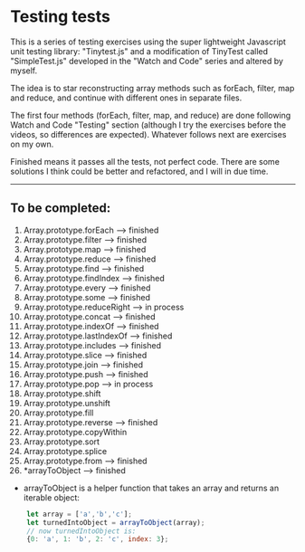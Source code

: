 Testing tests
=======================================

This is a series of testing exercises using the super lightweight Javascript unit testing library: "Tinytest.js" and a modification of TinyTest called "SimpleTest.js" developed in the "Watch and Code" series and altered by myself.


The idea is to star reconstructing array methods such as forEach, filter, map and reduce, and continue with different ones in separate files.


The first four methods (forEach, filter, map, and reduce) are done following Watch and Code "Testing" section (although I try the exercises before the videos, so differences are expected). Whatever follows next are exercises on my own.


Finished means it passes all the tests, not perfect code. There are some solutions I think could be better and refactored, and I will in due time.

---
## To be completed:
1. Array.prototype.forEach --> finished
2. Array.prototype.filter --> finished
3. Array.prototype.map --> finished
4. Array.prototype.reduce --> finished
5. Array.prototype.find --> finished
6. Array.prototype.findIndex --> finished
7. Array.prototype.every --> finished
8. Array.prototype.some --> finished
9. Array.prototype.reduceRight --> in process
10. Array.prototype.concat --> finished
11. Array.prototype.indexOf --> finished
12. Array.prototype.lastIndexOf --> finished 
13. Array.prototype.includes --> finished
14. Array.prototype.slice --> finished
15. Array.prototype.join --> finished
16. Array.prototype.push --> finished
17. Array.prototype.pop --> in process
18. Array.prototype.shift
19. Array.prototype.unshift
20. Array.prototype.fill
21. Array.prototype.reverse --> finished
22. Array.prototype.copyWithin
23. Array.prototype.sort
24. Array.prototype.splice
25. Array.prototype.from --> finished
26. *arrayToObject --> finished

* arrayToObject is a helper function that takes an  array and returns an iterable object:
```javascript
    let array = ['a','b','c'];
    let turnedIntoObject = arrayToObject(array);
    // now turnedIntoObject is:
    {0: 'a', 1: 'b', 2: 'c', index: 3};
```

